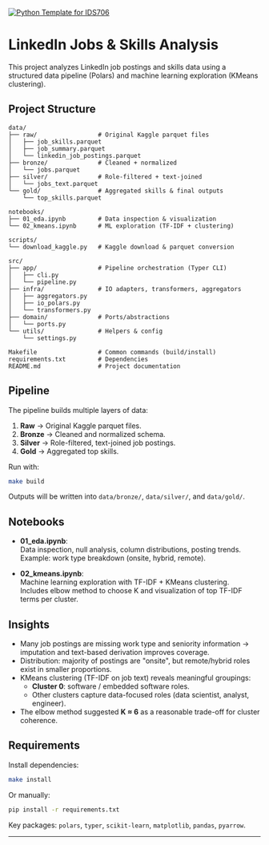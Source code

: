[![Python Template for IDS706](https://github.com/JayWu0512/duke-mids-courses/actions/workflows/ids706-ci.yml/badge.svg)](https://github.com/JayWu0512/duke-mids-courses/actions/workflows/ids706-ci.yml)

# LinkedIn Jobs & Skills Analysis

This project analyzes LinkedIn job postings and skills data using a structured data pipeline (Polars) and machine learning exploration (KMeans clustering).

## Project Structure

```
data/
├── raw/                 # Original Kaggle parquet files
│   ├── job_skills.parquet
│   ├── job_summary.parquet
│   └── linkedin_job_postings.parquet
├── bronze/              # Cleaned + normalized
│   └── jobs.parquet
├── silver/              # Role-filtered + text-joined
│   └── jobs_text.parquet
└── gold/                # Aggregated skills & final outputs
    └── top_skills.parquet

notebooks/
├── 01_eda.ipynb         # Data inspection & visualization
└── 02_kmeans.ipynb      # ML exploration (TF-IDF + clustering)

scripts/
└── download_kaggle.py   # Kaggle download & parquet conversion

src/
├── app/                 # Pipeline orchestration (Typer CLI)
│   ├── cli.py
│   └── pipeline.py
├── infra/               # IO adapters, transformers, aggregators
│   ├── aggregators.py
│   ├── io_polars.py
│   └── transformers.py
├── domain/              # Ports/abstractions
│   └── ports.py
└── utils/               # Helpers & config
    └── settings.py

Makefile                 # Common commands (build/install)
requirements.txt         # Dependencies
README.md                # Project documentation
```

## Pipeline

The pipeline builds multiple layers of data:

1. **Raw** → Original Kaggle parquet files.
2. **Bronze** → Cleaned and normalized schema.
3. **Silver** → Role-filtered, text-joined job postings.
4. **Gold** → Aggregated top skills.

Run with:

```bash
make build
```

Outputs will be written into `data/bronze/`, `data/silver/`, and `data/gold/`.

## Notebooks

- **01_eda.ipynb**:  
  Data inspection, null analysis, column distributions, posting trends.  
  Example: work type breakdown (onsite, hybrid, remote).

- **02_kmeans.ipynb**:  
  Machine learning exploration with TF-IDF + KMeans clustering.  
  Includes elbow method to choose K and visualization of top TF-IDF terms per cluster.

## Insights

- Many job postings are missing work type and seniority information → imputation and text-based derivation improves coverage.
- Distribution: majority of postings are "onsite", but remote/hybrid roles exist in smaller proportions.
- KMeans clustering (TF-IDF on job text) reveals meaningful groupings:  
  - **Cluster 0**: software / embedded software roles.  
  - Other clusters capture data-focused roles (data scientist, analyst, engineer).  
- The elbow method suggested **K ≈ 6** as a reasonable trade-off for cluster coherence.

## Requirements

Install dependencies:

```bash
make install
```

Or manually:

```bash
pip install -r requirements.txt
```

Key packages: `polars`, `typer`, `scikit-learn`, `matplotlib`, `pandas`, `pyarrow`.

---
